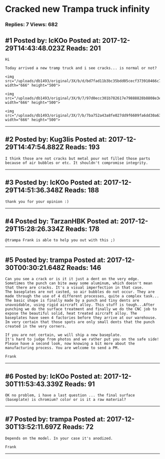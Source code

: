 # Cracked new Trampa truck infinity

### Replies: 7 Views: 682

## \#1 Posted by: IcKOo Posted at: 2017-12-29T14:43:48.023Z Reads: 201

```
Hi

Today arrived a new tramp truck and i see cracks... is normal or not?

<img src="/uploads/db1493/original/3X/b/d/bd7fad11b3bc35bdd05cecf373910466c7ddacb3.jpg" width="666" height="500">

<img src="/uploads/db1493/original/3X/9/7/97d0ecc301b782617e79888828b8808e3e63ad3a.jpg" width="666" height="500">

<img src="/uploads/db1493/original/3X/7/b/7ba752a43a8fe027dd9f6609fa6dd30a63ab1002.jpg" width="666" height="500">
```

---
## \#2 Posted by: Kug3lis Posted at: 2017-12-29T14:47:54.882Z Reads: 193

```
I think those are not cracks but metal pour not filled those parts because of air bubbles or etc. It shouldn't compromise integrity.
```

---
## \#3 Posted by: IcKOo Posted at: 2017-12-29T14:51:36.348Z Reads: 188

```
thank you for your opinion :)
```

---
## \#4 Posted by: TarzanHBK Posted at: 2017-12-29T15:28:26.334Z Reads: 178

```
@trampa Frank is able to help you out with this ;)
```

---
## \#5 Posted by: trampa Posted at: 2017-12-30T00:30:21.648Z Reads: 146

```
Can you see a crack or is it it just a dent on the very edge. Sometimes the punch can bite away some aluminum, which doesn't mean that there are cracks. It's a visual imperfection in that case. 
The baseplates are not casted, so air bubbles do not occur. They are made through the use of 4 different processes, quite a complex task... 
The basic shape is finally made by a punch and tiny dents are unavoidable, using rigid aircraft alloy. This stuff is tough...After punching we do the surface treatment and finally we do the CNC job to expose the beautiful solid, heat treated aircraft alloy. The baseplates have seen 4 factories before they arrive at our warehouse.
Im very certain that those spots are only small dents that the punch created in the very corners. 

If you are not certain, we will ship a new baseplate.
It's hard to judge from photos and we rather put you on the safe side! Please have a second look, now knowing a bit more about the manufacturing process. You are welcome to send a PM.

Frank
```

---
## \#6 Posted by: IcKOo Posted at: 2017-12-30T11:53:43.339Z Reads: 91

```
OK no problem, i have a last question ... the final surface (baseplate) is chromium? color or is it a raw material?
```

---
## \#7 Posted by: trampa Posted at: 2017-12-30T13:52:11.697Z Reads: 72

```
Depends on the model. In your case it's anodized.

Frank
```

---
